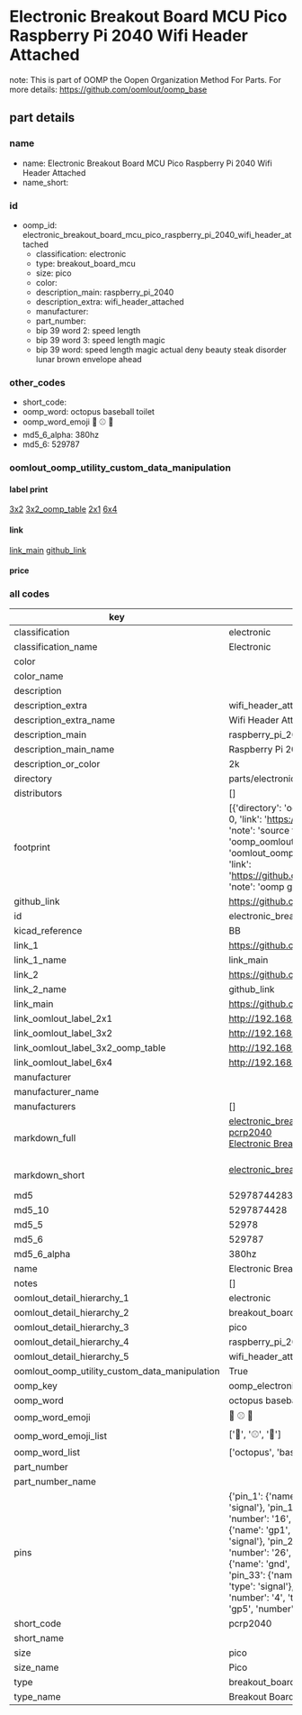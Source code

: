 # Electronic Breakout Board MCU Pico Raspberry Pi 2040 Wifi Header Attached  

note: This is part of OOMP the Oopen Organization Method For Parts. For more details: https://github.com/oomlout/oomp_base

##  part details





### name
* name: Electronic Breakout Board MCU Pico Raspberry Pi 2040 Wifi Header Attached
* name_short: 
### id
* oomp_id: electronic_breakout_board_mcu_pico_raspberry_pi_2040_wifi_header_attached
  * classification: electronic
  * type: breakout_board_mcu
  * size: pico
  * color: 
  * description_main: raspberry_pi_2040
  * description_extra: wifi_header_attached
  * manufacturer: 
  * part_number: 
  * bip 39 word 2: speed length
  * bip 39 word 3: speed length magic
  * bip 39 word: speed length magic actual deny beauty steak disorder lunar brown envelope ahead

### other_codes
* short_code: 
* oomp_word: octopus baseball toilet
* oomp_word_emoji :octopus: :baseball: :toilet:
* md5_6_alpha: 380hz
* md5_6: 529787






### oomlout_oomp_utility_custom_data_manipulation
#### label print
[3x2](http://192.168.1.245:1112/?label=oomp%20380hz)
[3x2_oomp_table](http://192.168.1.107:1112/?label=oomp%20380hz)
[2x1](http://192.168.1.242:1112/?label=oomp%20380hz)
[6x4](http://192.168.1.55:1112/?label=oomp%20380hz)    

#### link

[link_main](https://github.com/oomlout/oomlout_oomp_current_version_messy/tree/main/parts/electronic_breakout_board_mcu_pico_raspberry_pi_2040_wifi_header_attached) [github_link](https://github.com/oomlout/oomlout_oomp_part_src/tree/main/parts/electronic_breakout_board_mcu_pico_raspberry_pi_2040_wifi_header_attached)                             

#### price







### all codes 
| key | value |  
| --- | --- |  
| classification | electronic |  
| classification_name | Electronic |  
| color |  |  
| color_name |  |  
| description |  |  
| description_extra | wifi_header_attached |  
| description_extra_name | Wifi Header Attached |  
| description_main | raspberry_pi_2040 |  
| description_main_name | Raspberry Pi 2040 |  
| description_or_color | 2k |  
| directory | parts/electronic_breakout_board_mcu_pico_raspberry_pi_2040_wifi_header_attached |  
| distributors | [] |  
| footprint | [{'directory': 'oomlout_oomp_footprint_bot/footprints/oomlout_oomlout_oomp_footprint_templates_oomp_template_electronic_breakout_board_pico_mcu_raspberry_pi_2040//working/working.kicad_mod', 'index': 0, 'link': 'https://github.com/oomlout/oomlout_oomp_footprint_bot/tree/main/foootprntss/oomlout_oomlout_oomp_footprint_templates_oomp_template_electronic_breakout_board_pico_mcu_raspberry_pi_2040', 'note': 'source footprint oomlout_oomlout_oomp_footprint_templates_oomp_template_electronic_breakout_board_pico_mcu_raspberry_pi_2040', 'oomp_key': 'oomp_oomlout_oomlout_oomp_footprint_templates_oomp_template_electronic_breakout_board_pico_mcu_raspberry_pi_2040'}, {'directory': 'oomlout_oomp_footprint_bot/footprints/oomlout_oomlout_oomp_part_footprints_pcrp2040_electronic_breakout_board_mcu_pico_raspberry_pi_2040_wifi_header_attached//working/working.kicad_mod', 'index': 1, 'link': 'https://github.com/oomlout/oomlout_oomp_footprint_bot/tree/main/foootprntss/oomlout_oomlout_oomp_part_footprints_pcrp2040_electronic_breakout_board_mcu_pico_raspberry_pi_2040_wifi_header_attached', 'note': 'oomp generated footprint', 'oomp_key': 'oomp_oomlout_oomlout_oomp_part_footprints_pcrp2040_electronic_breakout_board_mcu_pico_raspberry_pi_2040_wifi_header_attached'}] |  
| github_link | https://github.com/oomlout/oomlout_oomp_part_src/tree/main/parts/electronic_breakout_board_mcu_pico_raspberry_pi_2040_wifi_header_attached |  
| id | electronic_breakout_board_mcu_pico_raspberry_pi_2040_wifi_header_attached |  
| kicad_reference | BB |  
| link_1 | https://github.com/oomlout/oomlout_oomp_current_version_messy/tree/main/parts/electronic_breakout_board_mcu_pico_raspberry_pi_2040_wifi_header_attached |  
| link_1_name | link_main |  
| link_2 | https://github.com/oomlout/oomlout_oomp_part_src/tree/main/parts/electronic_breakout_board_mcu_pico_raspberry_pi_2040_wifi_header_attached |  
| link_2_name | github_link |  
| link_main | https://github.com/oomlout/oomlout_oomp_current_version_messy/tree/main/parts/electronic_breakout_board_mcu_pico_raspberry_pi_2040_wifi_header_attached |  
| link_oomlout_label_2x1 | http://192.168.1.242:1112/?label=oomp%20380hz |  
| link_oomlout_label_3x2 | http://192.168.1.245:1112/?label=oomp%20380hz |  
| link_oomlout_label_3x2_oomp_table | http://192.168.1.107:1112/?label=oomp%20380hz |  
| link_oomlout_label_6x4 | http://192.168.1.55:1112/?label=oomp%20380hz |  
| manufacturer |  |  
| manufacturer_name |  |  
| manufacturers | [] |  
| markdown_full | [electronic_breakout_board_mcu_pico_raspberry_pi_2040_wifi_header_attached](https://github.com/oomlout/oomlout_oomp_current_version_messy/tree/main/parts/electronic_breakout_board_mcu_pico_raspberry_pi_2040_wifi_header_attached)<br>[pcrp2040](https://github.com/oomlout/oomlout_oomp_current_version_messy/tree/main/parts/electronic_breakout_board_mcu_pico_raspberry_pi_2040_wifi_header_attached)<br>[Electronic Breakout Board Mcu Pico Raspberry Pi 2040 Wifi Header Attached](https://github.com/oomlout/oomlout_oomp_current_version_messy/tree/main/parts/electronic_breakout_board_mcu_pico_raspberry_pi_2040_wifi_header_attached)<br><br> |  
| markdown_short | [electronic_breakout_board_mcu_pico_raspberry_pi_2040_wifi_header_attached](https://github.com/oomlout/oomlout_oomp_current_version_messy/tree/main/parts/electronic_breakout_board_mcu_pico_raspberry_pi_2040_wifi_header_attached)<br><br> |  
| md5 | 52978744283f7aa04e9d502f0ba00688 |  
| md5_10 | 5297874428 |  
| md5_5 | 52978 |  
| md5_6 | 529787 |  
| md5_6_alpha | 380hz |  
| name | Electronic Breakout Board MCU Pico Raspberry Pi 2040 Wifi Header Attached |  
| notes | [] |  
| oomlout_detail_hierarchy_1 | electronic |  
| oomlout_detail_hierarchy_2 | breakout_board_mcu |  
| oomlout_detail_hierarchy_3 | pico |  
| oomlout_detail_hierarchy_4 | raspberry_pi_2040 |  
| oomlout_detail_hierarchy_5 | wifi_header_attached |  
| oomlout_oomp_utility_custom_data_manipulation | True |  
| oomp_key | oomp_electronic_breakout_board_mcu_pico_raspberry_pi_2040_wifi_header_attached |  
| oomp_word | octopus baseball toilet |  
| oomp_word_emoji | :octopus: :baseball: :toilet: |  
| oomp_word_emoji_list | [':octopus:', ':baseball:', ':toilet:'] |  
| oomp_word_list | ['octopus', 'baseball', 'toilet'] |  
| part_number |  |  
| part_number_name |  |  
| pins | {'pin_1': {'name': 'gp0', 'number': '1', 'type': 'signal'}, 'pin_10': {'name': 'gp7', 'number': '10', 'type': 'signal'}, 'pin_11': {'name': 'gp8', 'number': '11', 'type': 'signal'}, 'pin_12': {'name': 'gp9', 'number': '12', 'type': 'signal'}, 'pin_13': {'name': 'gnd', 'number': '13', 'type': 'signal'}, 'pin_14': {'name': 'gp10', 'number': '14', 'type': 'signal'}, 'pin_15': {'name': 'gp11', 'number': '15', 'type': 'signal'}, 'pin_16': {'name': 'gp12', 'number': '16', 'type': 'signal'}, 'pin_17': {'name': 'gp13', 'number': '17', 'type': 'power'}, 'pin_18': {'name': 'gnd', 'number': '18', 'type': 'signal'}, 'pin_19': {'name': 'gp14', 'number': '19', 'type': 'signal'}, 'pin_2': {'name': 'gp1', 'number': '2', 'type': 'signal'}, 'pin_20': {'name': 'gp15', 'number': '20', 'type': 'signal'}, 'pin_21': {'name': 'gp16', 'number': '21', 'type': 'signal'}, 'pin_22': {'name': 'gp17', 'number': '22', 'type': 'signal'}, 'pin_23': {'name': 'gnd', 'number': '23', 'type': 'signal'}, 'pin_24': {'name': 'gp18', 'number': '24', 'type': 'signal'}, 'pin_25': {'name': 'gp19', 'number': '25', 'type': 'signal'}, 'pin_26': {'name': 'gp20', 'number': '26', 'type': 'signal'}, 'pin_27': {'name': 'gp21', 'number': '27', 'type': 'power'}, 'pin_28': {'name': 'gnd', 'number': '28', 'type': 'signal'}, 'pin_29': {'name': 'gp22', 'number': '29', 'type': 'gnd'}, 'pin_3': {'name': 'gnd', 'number': '3', 'type': 'signal'}, 'pin_30': {'name': 'run', 'number': '30', 'type': 'power'}, 'pin_31': {'name': 'a0', 'number': '31', 'type': 'signal'}, 'pin_32': {'name': 'a1', 'number': '32', 'type': 'signal'}, 'pin_33': {'name': 'gnd_adc', 'number': '33', 'type': 'signal'}, 'pin_34': {'name': 'a2', 'number': '34', 'type': 'signal'}, 'pin_35': {'name': 'vref', 'number': '35', 'type': 'signal'}, 'pin_36': {'name': '3v3_out', 'number': '36', 'type': 'signal'}, 'pin_37': {'name': '3v3_enable', 'number': '37', 'type': 'signal'}, 'pin_38': {'name': 'gnd', 'number': '38', 'type': 'signal'}, 'pin_39': {'name': 'vsys', 'number': '39', 'type': 'signal'}, 'pin_4': {'name': 'gp2', 'number': '4', 'type': 'power'}, 'pin_40': {'name': 'vbus', 'number': '40', 'type': 'signal'}, 'pin_5': {'name': 'gp3', 'number': '5', 'type': 'signal'}, 'pin_6': {'name': 'gp4', 'number': '6', 'type': 'signal'}, 'pin_7': {'name': 'gp5', 'number': '7', 'type': 'signal'}, 'pin_8': {'name': 'gnd', 'number': '8', 'type': 'signal'}, 'pin_9': {'name': 'gp6', 'number': '9', 'type': 'signal'}} |  
| short_code | pcrp2040 |  
| short_name |  |  
| size | pico |  
| size_name | Pico |  
| type | breakout_board_mcu |  
| type_name | Breakout Board MCU |  
